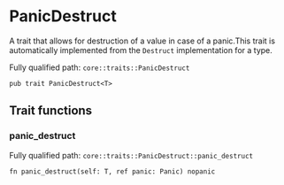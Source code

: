 # PanicDestruct

A trait that allows for destruction of a value in case of a panic.This trait is automatically implemented from the `Destruct` implementation for a type.

Fully qualified path: `core::traits::PanicDestruct`

<pre><code class="language-rust">pub trait PanicDestruct&lt;T&gt;</code></pre>

## Trait functions

### panic_destruct

Fully qualified path: `core::traits::PanicDestruct::panic_destruct`

<pre><code class="language-rust">fn panic_destruct(self: T, ref panic: Panic) nopanic</code></pre>


